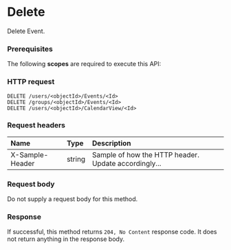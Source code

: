 # Delete

Delete Event.
### Prerequisites
The following **scopes** are required to execute this API: 
### HTTP request
<!-- { "blockType": "ignored" } -->
```http
DELETE /users/<objectId>/Events/<Id>
DELETE /groups/<objectId>/Events/<Id>
DELETE /users/<objectId>/CalendarView/<Id>

```
### Request headers
| Name       | Type | Description|
|:---------------|:--------|:----------|
| X-Sample-Header  | string  | Sample of how the HTTP header. Update accordingly...|

### Request body
Do not supply a request body for this method.


### Response
If successful, this method returns `204, No Content` response code. It does not return anything in the response body.


<!-- uuid: b6a61fdf-3055-4e6c-bc4f-e1cb8c8408c6
2015-10-16 09:51:04 UTC -->
<!-- {
  "type": "#page.annotation",
  "description": "Delete",
  "keywords": "",
  "section": "documentation",
  "tocPath": ""
}-->